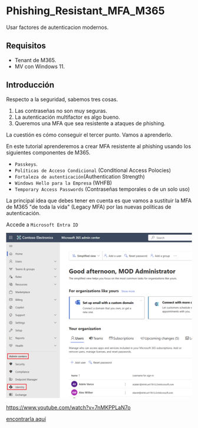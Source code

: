 # Phishing_Resistant_MFA_M365
Usar factores de autenticacion modernos.

## Requisitos

* Tenant de M365.
* MV con Windows 11.

## Introducción

Respecto a la seguridad, sabemos tres cosas.

1) Las contraseñas no son muy seguras.
2) La autenticación multifactor es algo bueno.
3) Queremos una MFA que sea resistente a ataques de phishing.

La cuestión es cómo conseguir el tercer punto. Vamos a aprenderlo.

En este tutorial aprenderemos a crear MFA resistente al phishing usando los siguientes componentes de M365.

* `Passkeys`.
* `Políticas de Acceso Condicional` (Conditional Access Polocies)
* `Fortaleza de autenticación`(Authentication Strength)
* `Windows Hello para la Empresa` (WHFB)
* `Temporary Access Passwords` (Contraseñas temporales o de un solo uso)

La principal idea que debes tener en cuenta es que vamos a sustituir la MFA de M365 "de toda la vida" (Legacy MFA) por las nuevas políticas de autenticación.

Accede a `Microsoft Entra ID`

![Entra](./img/202411111344.png)


https://www.youtube.com/watch?v=7nMKPPLaN7o




[encontrarla aquí](https://learn.microsoft.com/es-es/windows/security/identity-protection/hello-for-business/deploy/hybrid-cloud-kerberos-trust?tabs=intune)


